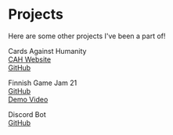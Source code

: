 # Projects

Here are some other projects I've been a part of!

Cards Against Humanity  
<a href="https://pelit.space/" target="_blank" rel="noreferrer">CAH Website</a>  
<a href="https://github.com/Nikug/cards-against-humanity" target="_blank" rel="noreferrer">GitHub</a>

Finnish Game Jam 21  
<a href="https://v3.globalgamejam.org/2021/games/robot-battle-wheres-my-kid-1" target="_blank" rel="noreferrer">GitHub</a>  
<a href="https://www.youtube.com/watch?v=QSUIEYuX4C0" target="_blank" rel="noreferrer">Demo Video</a>

Discord Bot  
<a href="https://github.com/petterigit/TheSir" target="_blank" rel="noreferrer">GitHub</a>
